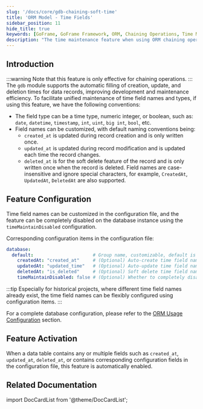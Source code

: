 ```yaml
---
slug: '/docs/core/gdb-chaining-soft-time'
title: 'ORM Model - Time Fields'
sidebar_position: 11
hide_title: true
keywords: [GoFrame, GoFrame Framework, ORM, Chaining Operations, Time Maintenance, gdb, Auto-Fill, Soft Delete, Presentation Layer, Data Operation]
description: "The time maintenance feature when using ORM chaining operations in the gdb module of the GoFrame framework. By automatically filling in creation, update, and deletion times, development efficiency is significantly improved. The article elaborates on how to enable these features and implement them during database operations such as insertions, updates, and deletions. Additionally, it provides solutions for scenarios like soft deletion and ignoring time maintenance."
---
```


## Introduction
:::warning
Note that this feature is only effective for chaining operations.
:::
The `gdb` module supports the automatic filling of creation, update, and deletion times for data records, improving development and maintenance efficiency. To facilitate unified maintenance of time field names and types, if using this feature, we have the following conventions:

- The field type can be a time type, numeric integer, or boolean, such as: `date`, `datetime`, `timestamp`, `int`, `uint`, `big int`, `bool`, etc.
- Field names can be customized, with default naming conventions being:
  - `created_at` is updated during record creation and is only written once.
  - `updated_at` is updated during record modification and is updated each time the record changes.
  - `deleted_at` is for the soft delete feature of the record and is only written once when the record is deleted.
Field names are case-insensitive and ignore special characters, for example, `CreatedAt`, `UpdatedAt`, `DeletedAt` are also supported.

## Feature Configuration

Time field names can be customized in the configuration file, and the feature can be completely disabled on the database instance using the `timeMaintainDisabled` configuration.

Corresponding configuration items in the configuration file:

```yaml
database:
  default:                      # Group name, customizable, default is "default"
    createdAt: "created_at"     # (Optional) Auto-create time field name
    updatedAt: "updated_time"   # (Optional) Auto-update time field name
    deletedAt: "is_deleted"     # (Optional) Soft delete time field name
    timeMaintainDisabled: false # (Optional) Whether to completely disable the time update feature. If true, CreatedAt/UpdatedAt/DeletedAt will be ineffective
```

:::tip
Especially for historical projects, where different time field names already exist, the time field names can be flexibly configured using configuration items.
:::

For a complete database configuration, please refer to the [ORM Usage Configuration](../../ORM使用配置/ORM使用配置.md) section.

## Feature Activation

When a data table contains any or multiple fields such as `created_at`, `updated_at`, `deleted_at`, or contains corresponding configuration fields in the configuration file, this feature is automatically enabled.

## Related Documentation

import DocCardList from '@theme/DocCardList';

<DocCardList />
